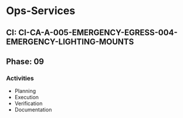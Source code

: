 # Ops-Services

## CI: CI-CA-A-005-EMERGENCY-EGRESS-004-EMERGENCY-LIGHTING-MOUNTS
## Phase: 09

### Activities
- Planning
- Execution
- Verification
- Documentation

